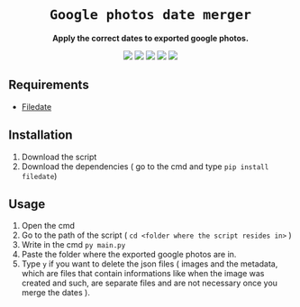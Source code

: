 <div align="center">
  <h1><code>Google photos date merger</code></h1>
  <p>
    <strong>Apply the correct dates to exported google photos.</strong>
  </p>
  <p style="margin-bottom: 0.5ex;">
    <img
        src="https://img.shields.io/github/downloads/zabaniya001/google-photos_date_merger/total"
    />
    <img
        src="https://img.shields.io/github/last-commit/zabaniya001/google-photos_date_merger"
    />
    <img
        src="https://img.shields.io/github/issues/zabaniya001/google-photos_date_merger"
    />
    <img
        src="https://img.shields.io/github/issues-closed/zabaniya001/google-photos_date_merger"
    />
    <img
        src="https://img.shields.io/github/repo-size/zabaniya001/google-photos_date_merger"
    />
  </p>
</div>


## Requirements ##
- [Filedate](https://pypi.org/project/filedate/)

## Installation ##
1. Download the script
2. Download the dependencies ( go to the cmd and type `pip install filedate`)


## Usage ##
1) Open the cmd
2) Go to the path of the script ( `cd <folder where the script resides in>` )
3) Write in the cmd `py main.py`
4) Paste the folder where the exported google photos are in.
5) Type `y` if you want to delete the json files ( images and the metadata, which are files that contain informations like when the image was created and such, are separate files and are not necessary once you merge the dates ).
